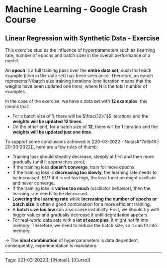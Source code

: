 # Machine Learning - Google Crash Course
## Linear Regression with Synthetic Data - Exercise
This exercise studies the influence of hyperparameters such as (learning rate, number of epochs and batch size) in the overall performance of a model.

An **epoch** is a full training pass over the **entire data set,** such that each example (item in the data set) has been seen once. Therefore, an epoch represents N/batch size training iterations (one iteration means that the weights have been updated one time), where N is the total number of examples.

In the case of the exercise, we have a data set with **12 examples**, this means that:
- For a batch size of **1**, there will be $\frac{12}{1}$ iterations and the **weights will be updated 12 times**.
- On the other end, for a batch size of **12**, there will be 1 iteration and the **weights will be updated just one time**.

To support some conclusions achieved in [[20-03-2022 - Notas#^7d6b18 | 20-03-2022]], here are a few rules of thumb:
- Training loss should steadily decrease, steeply at first and then more gradually (until it approaches zero);
- If the training loss **doesn't converge**, train for more epochs;
- If the training loss is **decreasing too slowly**, the learning rate needs to be increased. *BUT* if it is set too high, the loss function might oscillate and never converge.
- If the training loss is **varies too much** (oscillator behavior), then the learning rate needs to be decreased.
- **Lowering the learning rate** while **increasing the number of epochs or batch size** is often a good combination for a more efficient training.
- A **batch size too low** can also cause instability. First, we should try with bigger values and gradually decrease it until degradation appears.
- For real-world data sets with a **lot of examples**, it might not fit into memory. Therefore, we need to reduce the batch size, so it can fit into memory.

-> The **ideal combination** of hyperparameters is data dependent, consequently, experimentation is mandatory.

---
Tags:
[[21-03-2022]], [[Notas]], [[Curso]]
